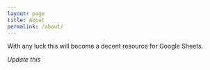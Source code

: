 ```yaml
---
layout: page
title: About
permalink: /about/
---
```


With any luck this will become a decent resource for Google Sheets. 

*Update this*
